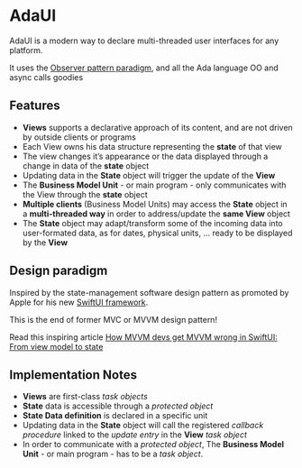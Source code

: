 # AdaUI

AdaUI is a modern way to declare multi-threaded user interfaces for any platform.

It uses the [Observer pattern paradigm](https://en.wikipedia.org/wiki/Observer_pattern), and all the Ada language OO and async calls goodies


## Features

 * **Views** supports a declarative approach of its content, and are not driven by outside clients or programs
 * Each View owns his data structure representing the **state** of that view 
 * The view changes it’s appearance or the data displayed through a change in data of the **state** object
 * Updating data in the **State** object will trigger the update of the **View**
 * The **Business Model Unit** - or main program - only communicates with the View through the **state** object
 * **Multiple clients** (Business Model Units) may access the **State** object in a **multi-threaded way** in order to address/update the **same View** object
 * The **State** object may adapt/transform some of the incoming data into user-formated data, as for dates, physical units, ... ready to be displayed by the **View** 


## Design paradigm

Inspired by the state-management software design pattern as promoted by Apple for his new [SwiftUI framework](https://developer.apple.com/tutorials/swiftui).

This is the end of former MVC or MVVM design pattern!

Read this inspiring article [How MVVM devs get MVVM wrong in SwiftUI: From view model to state](https://swift2931.medium.com/how-mvvm-devs-get-mvvm-wrong-in-swiftui-a937a4268483) 


## Implementation Notes

 * **Views** are first-class _task objects_ 
 * **State** data is accessible through a _protected object_ 
 * **State Data definition** is declared in a specific unit
 * Updating data in the **State** object will call the registered _callback procedure_ linked to the *update entry* in the **View** _task object_
 * In order to communicate with a _protected object_, The **Business Model Unit** - or main program - has to be a _task object_.

 
